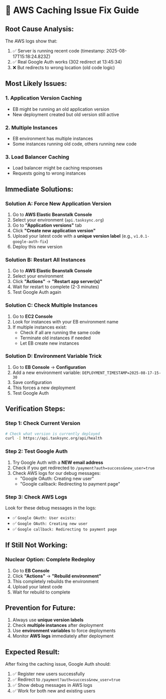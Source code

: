 # 🚨 AWS Caching Issue Fix Guide

## **Root Cause Analysis:**
The AWS logs show that:
1. ✅ Server is running recent code (timestamp: 2025-08-17T15:18:24.823Z)
2. ✅ Real Google Auth works (302 redirect at 13:45:34)
3. ❌ But redirects to wrong location (old code logic)

## **Most Likely Issues:**

### 1. **Application Version Caching**
- EB might be running an old application version
- New deployment created but old version still active

### 2. **Multiple Instances**
- EB environment has multiple instances
- Some instances running old code, others running new code

### 3. **Load Balancer Caching**
- Load balancer might be caching responses
- Requests going to wrong instances

## **Immediate Solutions:**

### **Solution A: Force New Application Version**
1. Go to **AWS Elastic Beanstalk Console**
2. Select your environment (`api.tasksync.org`)
3. Go to **"Application versions"** tab
4. Click **"Create new application version"**
5. Upload your latest code with a **unique version label** (e.g., `v1.0.1-google-auth-fix`)
6. Deploy this new version

### **Solution B: Restart All Instances**
1. Go to **AWS Elastic Beanstalk Console**
2. Select your environment
3. Click **"Actions"** → **"Restart app server(s)"**
4. Wait for restart to complete (2-3 minutes)
5. Test Google Auth again

### **Solution C: Check Multiple Instances**
1. Go to **EC2 Console**
2. Look for instances with your EB environment name
3. If multiple instances exist:
   - Check if all are running the same code
   - Terminate old instances if needed
   - Let EB create new instances

### **Solution D: Environment Variable Trick**
1. Go to **EB Console** → **Configuration**
2. Add a new environment variable: `DEPLOYMENT_TIMESTAMP=2025-08-17-15-30`
3. Save configuration
4. This forces a new deployment
5. Test Google Auth

## **Verification Steps:**

### **Step 1: Check Current Version**
```bash
# Check what version is currently deployed
curl -I https://api.tasksync.org/api/health
```

### **Step 2: Test Google Auth**
1. Try Google Auth with a **NEW email address**
2. Check if you get redirected to `/payment?auth=success&new_user=true`
3. Check AWS logs for our debug messages:
   - "Google OAuth: Creating new user"
   - "Google callback: Redirecting to payment page"

### **Step 3: Check AWS Logs**
Look for these debug messages in the logs:
- ✅ `Google OAuth: User exists:`
- ✅ `Google OAuth: Creating new user`
- ✅ `Google callback: Redirecting to payment page`

## **If Still Not Working:**

### **Nuclear Option: Complete Redeploy**
1. Go to **EB Console**
2. Click **"Actions"** → **"Rebuild environment"**
3. This completely rebuilds the environment
4. Upload your latest code
5. Wait for rebuild to complete

## **Prevention for Future:**
1. Always use **unique version labels**
2. Check **multiple instances** after deployment
3. Use **environment variables** to force deployments
4. Monitor **AWS logs** immediately after deployment

## **Expected Result:**
After fixing the caching issue, Google Auth should:
1. ✅ Register new users successfully
2. ✅ Redirect to `/payment?auth=success&new_user=true`
3. ✅ Show debug messages in AWS logs
4. ✅ Work for both new and existing users
